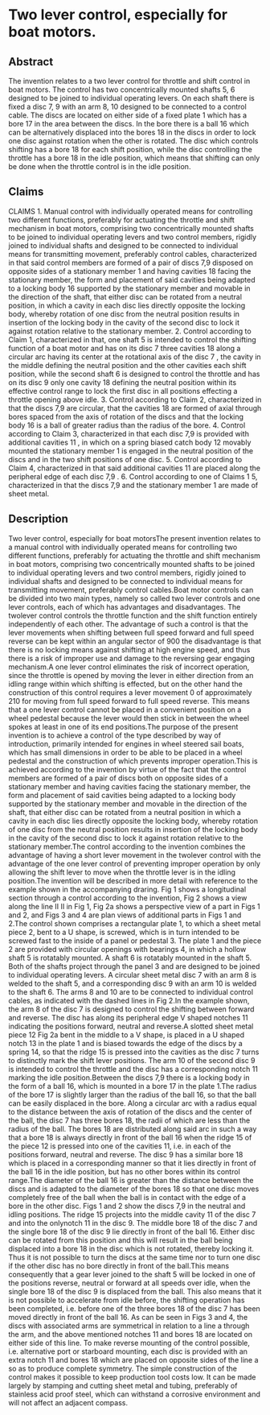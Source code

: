 # Two lever control, especially for boat motors.

## Abstract
The invention relates to a two lever control for throttle and shift control in boat motors. The control has two concentrically mounted shafts 5, 6 designed to be joined to individual operating levers. On each shaft there is fixed a disc 7, 9 with an arm 8, 10 designed to be connected to a control cable. The discs are located on either side of a fixed plate 1 which has a bore 17 in the area between the discs. In the bore there is a ball 16 which can be alternatively displaced into the bores 18 in the discs in order to lock one disc against rotation when the other is rotated. The disc which controls shifting has a bore 18 for each shift position, while the disc controlling the throttle has a bore 18 in the idle position, which means that shifting can only be done when the throttle control is in the idle position.

## Claims
CLAIMS 1. Manual control with individually operated means for controlling two different functions, preferably for actuating the throttle and shift mechanism in boat motors, comprising two concentrically mounted shafts to be joined to individual operating levers and two control members, rigidly joined to individual shafts and designed to be connected to individual means for transmitting movement, preferably control cables, characterized in that said control members are formed of a pair of discs 7,9 disposed on opposite sides of a stationary member 1 and having cavities 18 facing the stationary member, the form and placement of said cavities being adapted to a locking body 16 supported by the stationary member and movable in the direction of the shaft, that either disc can be rotated from a neutral position, in which a cavity in each disc lies directly opposite the locking body, whereby rotation of one disc from the neutral position results in insertion of the locking body in the cavity of the second disc to lock it against rotation relative to the stationary member. 2. Control according to Claim 1, characterized in that, one shaft 5 is intended to control the shifting function of a boat motor and has on its disc 7 three cavities 18 along a circular arc having its center at the rotational axis of the disc 7 , the cavity in the middle defining the neutral position and the other cavities each shift position, while the second shaft 6 is designed to control the throttle and has on its disc 9 only one cavity 18 defining the neutral position within its effective control range to lock the first disc in all positions effecting a throttle opening above idle. 3. Control according to Claim 2, characterized in that the discs 7,9 are circular, that the cavities 18 are formed of axial through bores spaced from the axis of rotation of the discs and that the locking body 16 is a ball of greater radius than the radius of the bore. 4. Control according to Claim 3, characterized in that each disc 7,9 is provided with additional cavities 11 , in which on a spring biased catch body 12 movably mounted the stationary member 1 is engaged in the neutral position of the discs and in the two shift positions of one disc. 5. Control according to Claim 4, characterized in that said additional cavities 11 are placed along the peripheral edge of each disc 7,9 . 6. Control according to one of Claims 1 5, characterized in that the discs 7,9 and the stationary member 1 are made of sheet metal.

## Description
Two lever control, especially for boat motorsThe present invention relates to a manual control with individually operated means for controlling two different functions, preferably for actuating the throttle and shift mechanism in boat motors, comprising two concentrically mounted shafts to be joined to individual operating levers and two control members, rigidly joined to individual shafts and designed to be connected to individual means for transmitting movement, preferably control cables.Boat motor controls can be divided into two main types, namely so called two lever controls and one lever controls, each of which has advantages and disadvantages. The twolever control controls the throttle function and the shift function entirely independently of each other. The advantage of such a control is that the lever movements when shifting between full speed forward and full speed reverse can be kept within an angular sector of 900 the disadvantage is that there is no locking means against shifting at high engine speed, and thus there is a risk of improper use and damage to the reversing gear engaging mechanism.A one lever control eliminates the risk of incorrect operation, since the throttle is opened by moving the lever in either direction from an idling range within which shifting is effected, but on the other hand the construction of this control requires a lever movement 0 of approximately 210 for moving from full speed forward to full speed reverse. This means that a one lever control cannot be placed in a convenient position on a wheel pedestal because the lever would then stick in between the wheel spokes at least in one of its end positions.The purpose of the present invention is to achieve a control of the type described by way of introduction, primarily intended for engines in wheel steered sail boats, which has small dimensions in order to be able to be placed in a wheel pedestal and the construction of which prevents improper operation.This is achieved according to the invention by virtue of the fact that the control members are formed of a pair of discs both on opposite sides of a stationary member and having cavities facing the stationary member, the form and placement of said cavities being adapted to a locking body supported by the stationary member and movable in the direction of the shaft, that either disc can be rotated from a neutral position in which a cavity in each disc lies directly opposite the locking body, whereby rotation of one disc from the neutral position results in insertion of the locking body in the cavity of the second disc to lock it against rotation relative to the stationary member.The control according to the invention combines the advantage of having a short lever movement in the twolever control with the advantage of the one lever control of preventing improper operation by only allowing the shift lever to move when the throttle lever is in the idling position.The invention will be described in more detail with reference to the example shown in the accompanying draring. Fig 1 shows a longitudinal section through a control according to the invention, Fig 2 shows a view along the line II II in Fig 1, Fig 2a shows a perspective view of a part in Figs 1 and 2, and Figs 3 and 4 are plan views of additional parts in Figs 1 and 2.The control shown comprises a rectangular plate 1, to which a sheet metal piece 2, bent to a U shape, is screwed, which is in turn intended to be screwed fast to the inside of a panel or pedestal 3. The plate 1 and the piece 2 are provided with circular openings with bearings 4, in which a hollow shaft 5 is rotatably mounted. A shaft 6 is rotatably mounted in the shaft 5. Both of the shafts project through the panel 3 and are designed to be joined to individual operating levers. A circular sheet metal disc 7 with an arm 8 is welded to the shaft 5, and a corresponding disc 9 with an arm 10 is welded to the shaft 6. The arms 8 and 10 are to be connected to individual control cables, as indicated with the dashed lines in Fig 2.In the example shown, the arm 8 of the disc 7 is designed to control the shifting between forward and reverse. The disc has along its peripheral edge V shaped notches 11 indicating the positions forward, neutral and reverse.A slotted sheet metal piece 12 Fig 2a bent in the middle to a V shape, is placed in a U shaped notch 13 in the plate 1 and is biased towards the edge of the discs by a spring 14, so that the ridge 15 is pressed into the cavities as the disc 7 turns to distinctly mark the shift lever positions. The arm 10 of the second disc 9 is intended to control the throttle and the disc has a corresponding notch 11 marking the idle position.Between the discs 7,9 there is a locking body in the form of a ball 16, which is mounted in a bore 17 in the plate 1.The radius of the bore 17 is slightly larger than the radius of the ball 16, so that the ball can be easily displaced in the bore. Along a circular arc with a radius equal to the distance between the axis of rotation of the discs and the center of the ball, the disc 7 has three bores 18, the radii of which are less than the radius of the ball. The bores 18 are distributed along said arc in such a way that a bore 18 is always directly in front of the ball 16 when the ridge 15 of the piece 12 is pressed into one of the cavities 11, i.e. in each of the positions forward, neutral and reverse. The disc 9 has a similar bore 18 which is placed in a corresponding manner so that it lies directly in front of the ball 16 in the idle position, but has no other bores within its control range.The diameter of the ball 16 is greater than the distance between the discs and is adapted to the diameter of the bores 18 so that one disc moves completely free of the ball when the ball is in contact with the edge of a bore in the other disc. Figs 1 and 2 show the discs 7,9 in the neutral and idling positions. The ridge 15 projects into the middle cavity 11 of the disc 7 and into the onlynotch 11 in the disc 9. The middle bore 18 of the disc 7 and the single bore 18 of the disc 9 lie directly in front of the ball 16. Either disc can be rotated from this position and this will result in the ball being displaced into a bore 18 in the disc which is not rotated, thereby locking it. Thus it is not possible to turn the discs at the same time nor to turn one disc if the other disc has no bore directly in front of the ball.This means consequently that a gear lever joined to the shaft 5 will be locked in one of the positions reverse, neutral or forward at all speeds over idle, when the single bore 18 of the disc 9 is displaced from the ball. This also means that it is not possible to accelerate from idle before, the shifting operation has been completed, i.e. before one of the three bores 18 of the disc 7 has been moved directly in front of the ball 16. As can be seen in Figs 3 and 4, the discs with associated arms are symmetrical in relation to a line a through the arm, and the above mentioned notches 11 and bores 18 are located on either side of this line. To make reverse mounting of the control possible, i.e. alternative port or starboard mounting, each disc is provided with an extra notch 11 and bores 18 which are placed on opposite sides of the line a so as to produce complete symmetry. The simple construction of the control makes it possible to keep production tool costs low. It can be made largely by stamping and cutting sheet metal and tubing, preferably of stainless acid proof steel, which can withstand a corrosive environment and will not affect an adjacent compass.